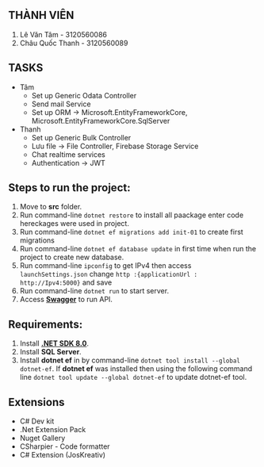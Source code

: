 ## THÀNH VIÊN
1. Lê Văn Tâm - 3120560086
2. Châu Quốc Thanh - 3120560089
## TASKS
- Tâm
	- Set up Generic Odata Controller
	- Send mail Service
	- Set up ORM -> Microsoft.EntityFrameworkCore, Microsoft.EntityFrameworkCore.SqlServer
- Thanh
	- Set up Generic Bulk Controller
	- Lưu file -> File Controller, Firebase Storage Service
	- Chat realtime services
	- Authentication -> JWT
## Steps to run the project:
1.  Move to  **src**  folder.
2.  Run command-line  `dotnet restore`  to install all paackage enter code hereckages were used in project.
3. Run command-line `dotnet ef migrations add init-01` to create first migrations
4.  Run command-line  `dotnet ef database update`  in first time when run the project to create new database.
5. Run command-line `ipconfig` to get IPv4 then access `launchSettings.json`  change `http :{applicationUrl : http://Ipv4:5000}` and save
6.  Run command-line  `dotnet run`  to start server.
7.  Access  [**Swagger**](http://localhost:5000/swagger/index.html)  to run API.

## Requirements:

1.  Install  [**.NET SDK 8.0**](https://dotnet.microsoft.com/download).
2.  Install  **SQL Server**.
3.  Install  **dotnet ef**  in by command-line  `dotnet tool install --global dotnet-ef`. If  **dotnet ef**  was installed then using the following command line  `dotnet tool update --global dotnet-ef`  to update dotnet-ef tool.

## Extensions
- C# Dev kit
- .Net Extension Pack
- Nuget Gallery
- CSharpier - Code formatter
- C# Extension (JosKreativ)
